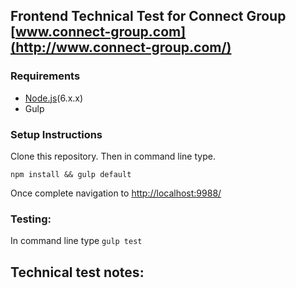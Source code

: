 ## Frontend Technical Test for Connect Group [www.connect-group.com](http://www.connect-group.com/)

### Requirements
* [Node.js](https://nodejs.org/en/)(6.x.x)
* Gulp

### Setup Instructions
Clone this repository. Then in command line type.
````
npm install && gulp default

````

Once complete navigation to [http://localhost:9988/](http://localhost:9988/)

### Testing:

In command line type ```` gulp test ````


## Technical test notes:

